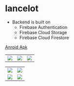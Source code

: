 # lancelot

+ Backend is built on
  + Firebase Authentication
  + Firebase Cloud Storage
  + Firebase Cloud Firestore

[Anroid Apk](https://drive.google.com/drive/folders/1F6rqRSiczG_B6GQAPkRxZh09hUUThbk2?usp=sharing) 

 
<table>
  <tr>
    <td valign="top"><img src="https://user-images.githubusercontent.com/105007162/220563599-e8526a25-8e84-4df8-bedb-5ba8841f8afb.gif"></td>
    <td valign="top"><img src="https://user-images.githubusercontent.com/105007162/220564153-46a4dc20-c28e-4078-b7d7-8336a6c0ba1f.gif"></td>
    <td valign="top"><img src="https://user-images.githubusercontent.com/105007162/220564611-36970926-36e1-4dcb-8eea-a4b924f616e0.gif"></td>
  </tr>
 </table>
 
 <table>
  <tr>
    <td valign="top"><img src="https://user-images.githubusercontent.com/105007162/220565075-1c048128-c900-4c31-9bb6-900d467943b6.jpg"></td>
    <td valign="top"><img src="https://user-images.githubusercontent.com/105007162/220562393-c63624a6-95a8-49a8-94be-f1bdb2851e16.jpg"></td>
  </tr>
   <td valign="top"><img src="https://user-images.githubusercontent.com/105007162/200300470-5fa5e7bc-cd2c-409e-b452-73430b991dd3.jpg"></td>
   <td valign="top"><img src="https://user-images.githubusercontent.com/105007162/220562234-e91c4747-74c7-4a00-95c4-262248eaee91.jpg"></td>
  </tr>
 </table>
